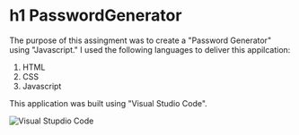 # h1 PasswordGenerator

The purpose of this assingment was to create a "Password Generator" using "Javascript." I used the following languages to deliver this appilcation:

1. HTML
2. CSS
3. Javascript

This application was built using "Visual Studio Code".

![Visual Stupdio Code](https://github.com/enochj316/github.io.PasswordGenerator/blob/main/Images/VSC.jpg)
